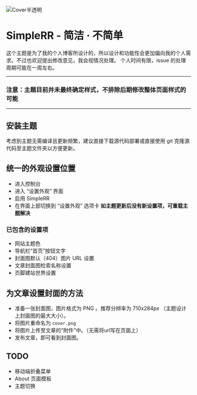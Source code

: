 ![Cover半透明](https://github.com/HIM049/SimpleRR/assets/67405384/8410079a-57d8-4227-a229-28cd18989233)

# SimpleRR - 简洁 · 不简单
这个主题是为了我的个人博客所设计的，所以设计和功能性会更加偏向我的个人需求。不过也欢迎提出修改意见，我会视情况处理。
个人时间有限，issue 的处理周期可能在一周左右。

---

### 注意：主题目前并未最终确定样式，不排除后期修改整体页面样式的可能

---

## 安装主题
考虑到主题无需编译且更新频繁，建议直接下载源代码部署或直接使用 git 克隆源代码至主题文件夹以方便更新。

## 统一的外观设置位置
- 进入控制台
- 进入 “设置外观” 界面
- 启用 SimpleRR
- 在界面上部切换到 “设置外观” 选项卡
**如主题更新后没有新设置项，可重载主题解决**

### 已包含的设置项
- 网站主题色
- 导航栏“首页”按钮文字
- 封面图默认（404）图片 URL 设置
- 文章封面图检索名称设置
- 页脚建站世界设置

## 为文章设置封面的方法
- 准备一张封面图，图片格式为 PNG 。推荐分辨率为 710x284px （主题设计上封面图的最大大小）。
- 将图片重命名为 `cover.png` 
- 将图片上传至文章的“附件”中。（无需将url写在页面上）
- 发布文章，即可看到封面图。


## TODO
- 移动端折叠菜单
- About 页面模板
- 主题切换
